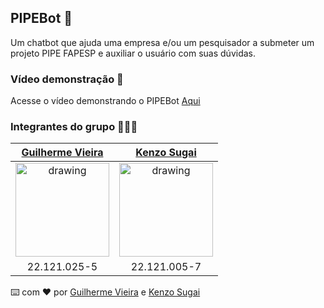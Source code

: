 ## PIPEBot 🤖
Um chatbot que ajuda uma empresa e/ou um pesquisador a submeter um projeto PIPE FAPESP e auxiliar o usuário com suas dúvidas.

### Vídeo demonstração 🎥
Acesse o vídeo demonstrando o PIPEBot [Aqui](https://youtu.be/lapztiOGlOI)


### Integrantes do grupo 🧑🏻‍💻

[Guilherme Vieira](https://github.com/guilhermevieirasilvagoncalves)           |  [Kenzo Sugai](https://github.com/Kenzo-Sugai)         
:-------------------------:|:-------------------------:|
<img src="https://avatars.githubusercontent.com/u/88863957?v=4" alt="drawing" width="150"/>  |  <img src="https://avatars.githubusercontent.com/u/79611160?v=4" alt="drawing" width="150"/>
22.121.025-5 | 22.121.005-7

⌨️ com ❤️ por [Guilherme Vieira](https://github.com/guilhermevieirasilvagoncalves) e [Kenzo Sugai](https://github.com/Kenzo-Sugai)

